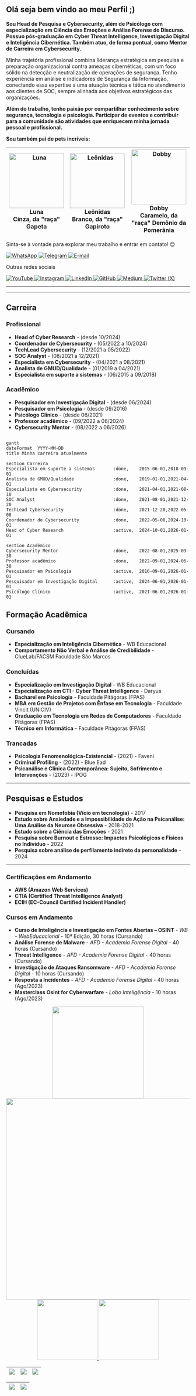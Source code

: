 ## Olá seja bem vindo ao meu Perfil ;)

**Sou Head de Pesquisa e Cybersecurity, além de Psicólogo com especialização em Ciência das Emoções e Análise Forense do Discurso. Possuo pós-graduação em Cyber Threat Intelligence, Investigação Digital e Inteligência Cibernética. Também atuo, de forma pontual, como Mentor de Carreira em Cybersecurity.**

Minha trajetória profissional combina liderança estratégica em pesquisa e preparação organizacional contra ameaças cibernéticas, com um foco sólido na detecção e neutralização de operações de segurança. Tenho experiência em análise e indicadores de Segurança da Informação, conectando essa expertise a uma atuação técnica e tática no atendimento aos clientes de SOC, sempre alinhada aos objetivos estratégicos das organizações.

**Além do trabalho, tenho paixão por compartilhar conhecimento sobre segurança, tecnologia e psicologia. Participar de eventos e contribuir para a comunidade são atividades que enriquecem minha jornada pessoal e profissional.**



**Sou também pai de pets incríveis:**

| <div align="center"><img src="https://github.com/user-attachments/assets/fd48ce29-3559-4082-9424-bdd947b2353d" alt="Luna" width="150px"><br><strong>Luna</strong><br>Cinza, da "raça" Gapeta</div> | <div align="center"><img src="https://github.com/user-attachments/assets/68d2b6eb-78c3-486f-8e05-e1234568c9fa" alt="Leônidas" width="150px"><br><strong>Leônidas</strong><br>Branco, da "raça" Gapiroto</div> | <div align="center"><img src="https://github.com/user-attachments/assets/37e8f030-b7a4-495b-b7c7-1b11cd1c47c7" alt="Dobby" width="150px"><br><strong>Dobby</strong><br>Caramelo, da "raça" Demônio da Pomerânia</div> |
|:------------------------------------------------------------------------------------------------------------------:|:---------------------------------------------------------------------------------------------------------------------:|:-----------------------------------------------------------------------------------------------------------------:|


Sinta-se à vontade para explorar meu trabalho e entrar em contato! 😊

<div>
  <!-- Primeira lista: Contato direto -->
  <!-- WhatsApp -->
  <a href="https://wa.me/31993742973" target="_blank">
    <img src="https://img.shields.io/badge/-WhatsApp-%25D366?style=for-the-badge&logo=whatsapp&logoColor=white" alt="WhatsApp">
  </a>

  <!-- Telegram -->
  <a href="https://t.me/Ridd1kulusC0d3r" target="_blank">
    <img src="https://img.shields.io/badge/-Telegram-26A5E4?style=for-the-badge&logo=telegram&logoColor=white" alt="Telegram">
  </a>

  <!-- E-mail -->
  <a href="mailto:deivsec@gmail.com" target="_blank">
    <img src="https://img.shields.io/badge/-Email-D14836?style=for-the-badge&logo=gmail&logoColor=white" alt="E-mail">
  </a>

Outras redes sociais

<div>
  <!-- Segunda lista: Outras redes sociais -->
  <!-- YouTube -->
  <a href="https://www.youtube.com/playlist?list=PL2ZxeW1VQqpMaPkDxwK-rCK5adHsHtQAi" target="_blank">
    <img src="https://img.shields.io/badge/YouTube-FF0000?style=for-the-badge&logo=youtube&logoColor=white" alt="YouTube">
  </a>

  <!-- Instagram -->
  <a href="https://www.instagram.com/deivisonlourencos" target="_blank">
    <img src="https://img.shields.io/badge/-Instagram-%23E4405F?style=for-the-badge&logo=instagram&logoColor=white" alt="Instagram">
  </a>

  <!-- LinkedIn -->
  <a href="https://www.linkedin.com/in/deivisonlourencos/" target="_blank">
    <img src="https://img.shields.io/badge/-LinkedIn-%230077B5?style=for-the-badge&logo=linkedin&logoColor=white" alt="LinkedIn">
  </a>

  <!-- GitHub -->
  <a href="https://github.com/Ridd1kulusC0d3r" target="_blank">
    <img src="https://img.shields.io/badge/-GitHub-181717?style=for-the-badge&logo=github&logoColor=white" alt="GitHub">
  </a>

  <!-- Medium -->
  <a href="https://medium.com/@deivsec" target="_blank">
    <img src="https://img.shields.io/badge/-Medium-000000?style=for-the-badge&logo=medium&logoColor=white" alt="Medium">
  </a>

  <!-- Twitter (X) -->
  <a href="https://x.com/psideivison" target="_blank">
    <img src="https://img.shields.io/badge/-Twitter_(X)-1DA1F2?style=for-the-badge&logo=x&logoColor=white" alt="Twitter (X)">
  </a>
</div>


---
---
## **Carreira**
### **Profissional**
- **Head of Cyber Research** - (desde 10/2024)
- **Coordenador de Cybersecurity** - (05/2022 a 10/2024)
- **TechLead Cybersecurity** - (12/2021 a 05/2022)
- **SOC Analyst** - (08/2021 a 12/2021)
- **Especialista em Cybersecurity** - (04/2021 a 08/2021)
- **Analista de GMUD/Qualidade** - (01/2019 a 04/2021)
- **Especialista em suporte a sistemas** - (06/2015 a 09/2018)

### **Acadêmico**
- **Pesquisador em Investigação Digital** - (desde 06/2024)
- **Pesquisador em Psicologia** - (desde 09/2016)
- **Psicólogo Clínico** - (desde 06/2021)
- **Professor acadêmico** - (09/2022 a 06/2024)
- **Cybersecurity Mentor** - (08/2022 a 06/2026)

```mermaid

gantt
dateFormat  YYYY-MM-DD
title Minha carreira atualmente

section Carreira
Especialista em suporte a sistemas       :done,    2015-06-01,2018-09-01
Analista de GMUD/Qualidade               :done,    2019-01-01,2021-04-01
Especialista em Cybersecurity            :done,    2021-04-01,2021-08-10
SOC Analyst                              :done,    2021-08-01,2021-12-20
TechLead Cybersecurity                   :done,    2021-12-20,2022-05-08
Coordenador de Cybersecurity             :done,    2022-05-08,2024-10-01
Head of Cyber Research                   :active,  2024-10-01,2026-01-01

section Acadêmico
Cybersecurity Mentor                     :done,    2022-08-01,2025-09-30
Professor acadêmico                      :done,    2022-09-01,2024-06-30
Pesquisador em Psicologia                :active,  2016-09-01,2026-01-01
Pesquisador em Investigação Digital      :active,  2024-06-01,2026-01-01
Psicólogo Clínico                        :active,  2021-06-01,2026-01-01
```

## **Formação Acadêmica**
### **Cursando**
- **Especialização em Inteligência Cibernética** - WB Educacional
- **Comportamento Não Verbal e Análise de Credibilidade** - ClueLab/FACSM Faculdade São Marcos

### **Concluídas**
- **Especialização em Investigação Digital** - WB Educacional
- **Especialização em CTI - Cyber Threat Intelligence** - Daryus
- **Bacharel em Psicologia** - Faculdade Pitágoras (FPAS)
- **MBA em Gestão de Projetos com Ênfase em Tecnologia** - Faculdade Vincit (UNICIV)
- **Graduação em Tecnologia em Redes de Computadores** - Faculdade Pitágoras (FPAS)
- **Técnico em Informática** - Faculdade Pitágoras (FPAS)

### **Trancadas**
- **Psicologia Fenomenológica-Existencial** - (2021) - Faveni 
- **Criminal Profiling** - (2022) - Blue Ead
- **Psicanálise e Clínica Contemporânea: Sujeito, Sofrimento e Intervenções** - (2023) - IPOG

---

## **Pesquisas e Estudos**

- **Pesquisa em Nomofobia (Vício em tecnologia)** - 2017  
- **Estudo sobre Ansiedade e a Impossibilidade de Ação na Psicanálise: Uma Análise da Neurose Obsessiva** - 2018-2021  
- **Estudo sobre a Ciência das Emoções** - 2021  
- **Pesquisa sobre Burnout e Estresse: Impactos Psicológicos e Físicos no Indivíduo** - 2022  
- **Pesquisa sobre análise de perfilamento indireto da personalidade** - 2024  

---
  
### Certificações em Andamento
- **AWS (Amazon Web Services)**
- **CTIA (Certified Threat Intelligence Analyst)**
- **ECIH (EC-Council Certified Incident Handler)**
### Cursos em Andamento
- **Curso de Inteligência e Investigação em Fontes Abertas – OSINT** - *WB - WebEducacional* - 10ª Edição, 30 horas (Cursando)
- **Análise Forense de Malware** - *AFD - Academia Forense Digital* - 40 horas (Cursando)
- **Threat Intelligence** - *AFD - Academia Forense Digital* - 40 horas (Cursando)
- **Investigação de Ataques Ransomware** - *AFD - Academia Forense Digital* - 10 horas (Cursando)
- **Resposta a Incidentes** - *AFD - Academia Forense Digital* - 40 horas (Ago/2023)
- **Masterclass Osint for Cyberwarfare** - *Lobo Inteligência* - 10 horas (Ago/2023)

<div align="center">
<img src="https://github.com/Ridd1kulusC0d3r/Config_profile/assets/142614578/3296237a-1776-42c3-9507-69d787287c73" width="250px" />
</div>

<div align="center">
<img src="https://github.com/Ridd1kulusC0d3r/Ridd1kulusC0d3r/assets/142614578/756a06f8-4fb4-4a48-b56e-94b0b848d100" width="550px" />
</div>

<div align="center">
  <a href="https:/https://github.com/Ridd1kulusC0d3r/">
  <img height="165cm" src="https://github-readme-stats.vercel.app/api?username=Ridd1kulusC0d3r&count_private=true&show_icons=true&theme=white&hide_border=true&hide_rank=true"/>
  <img height="165cm" src="https://github-readme-stats.vercel.app/api/top-langs/?username=Ridd1kulusC0d3r&layout=compact&theme=blue&hide_border=true"/>
</div>
    
| ![](http://github-profile-summary-cards.vercel.app/api/cards/stats?username=Ridd1kulusC0d3r&theme=nord_dark) | ![](http://github-profile-summary-cards.vercel.app/api/cards/repos-per-language?username=Ridd1kulusC0d3r&hide=Html&theme=nord_dark) | ![](http://github-profile-summary-cards.vercel.app/api/cards/most-commit-language?username=Ridd1kulusC0d3r&theme=nord_dark) |
| :-: | :-: | :-: |

| ![](http://github-profile-summary-cards.vercel.app/api/cards/profile-details?username=Ridd1kulusC0d3r&theme=nord_dark) | ![](https://github-readme-streak-stats.herokuapp.com/?user=Ridd1kulusC0d3r&hide_border=true&date_format=M%20j%5B%2C%20Y%5D&background=2D3742&stroke=2D3742&ring=6bbbca&fire=6bbbca&currStreakNum=fff&sideNums=6bbbca&currStreakLabel=6bbbca&sideLabels=fff&dates=fff) |
| :-: | :-: |

